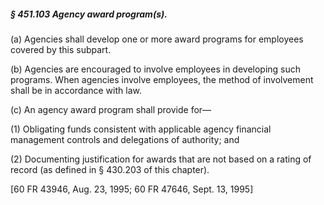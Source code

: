 ##### § 451.103 Agency award program(s). #####

(a) Agencies shall develop one or more award programs for employees covered by this subpart.

(b) Agencies are encouraged to involve employees in developing such programs. When agencies involve employees, the method of involvement shall be in accordance with law.

(c) An agency award program shall provide for—

(1) Obligating funds consistent with applicable agency financial management controls and delegations of authority; and

(2) Documenting justification for awards that are not based on a rating of record (as defined in § 430.203 of this chapter).

[60 FR 43946, Aug. 23, 1995; 60 FR 47646, Sept. 13, 1995]